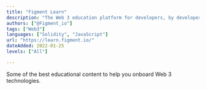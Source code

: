 ```yaml
---
title: "Figment Learn"
description: "The Web 3 education platform for developers, by developers."
authors: ["@Figment_io"]
tags: ["Web3"]
languages: ["Solidity", "JavaScript"]
url: "https://learn.figment.io/"
dateAdded: 2022-01-25
levels: ["All"]

---
```


Some of the best educational content to help you onboard Web 3 technologies.

